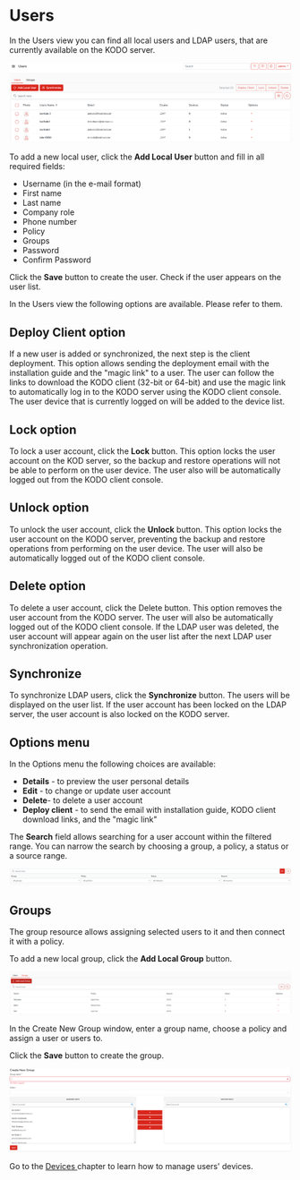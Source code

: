 # Users

In the Users view you can find all local users and LDAP users, that are currently available on the KODO server.

![](../../.gitbook/assets/image%20%2846%29.png)

To add a new local user, click the **Add Local User** button and fill in all required fields:

* Username \(in the e-mail format\) 
* First name 
* Last name 
* Company role 
* Phone number 
* Policy  
* Groups 
* Password 
* Confirm Password 

Click the **Save** button to create the user. Check if the user appears on the user list.

In the Users view the following options are available. Please refer to them.

## Deploy Client option

If a new user is added or synchronized, the next step is the client deployment. This option allows sending the deployment email with the installation guide and the "magic link" to a user. The user can follow the links to download the KODO client \(32-bit or 64-bit\) and use the magic link to automatically log in to the KODO server using the KODO client console. The user device that is currently logged on will be added to the device list.

## Lock option

To lock a user account, click the **Lock** button. This option locks the user account on the KOD server, so the backup and restore operations will not be able to perform on the user device. The user also will be automatically logged out from the KODO client console.

## Unlock option

To unlock the user account, click the **Unlock** button. This option locks the user account on the KODO server, preventing the backup and restore operations from performing on the user device. The user will also be automatically logged out of the KODO client console.

## Delete option

To delete a user account, click the Delete button. This option removes the user account from the KODO server. The user will also be automatically logged out of the KODO client console. If the LDAP user was deleted, the user account will appear again on the user list after the next LDAP user synchronization operation. 

## Synchronize

To synchronize LDAP users, click the **Synchronize** button. The users will be displayed on the user list. If the user account has been locked on the LDAP server, the user account is also locked on the KODO server. 

## Options menu

In the Options menu the following choices are available:

* **Details** - to preview the user personal details
* **Edit** - to change or update user account 
* **Delete**- to delete a user account
* **Deploy client** - to send the email with installation guide, KODO client download links, and the "magic link"

The **Search** field allows searching for a user account within the filtered range.  You can narrow the search by choosing a group, a policy, a status or a source range.

![](../../.gitbook/assets/image%20%2849%29.png)

## Groups

The group resource allows assigning selected users to it and then connect it with a policy.

To add a new local group, click the **Add Local Group** button.

![](../../.gitbook/assets/image%20%2850%29.png)

In the Create New Group window, enter a group name, choose a policy and assign a user or users to.

Click the **Save** button to create the group. 

![](../../.gitbook/assets/image%20%2848%29.png)

Go to the [Devices ](devices.md)chapter to learn how to manage users' devices.







 

